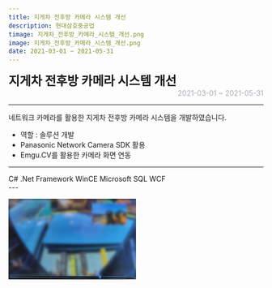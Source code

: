 ```yaml
---
title: 지게차 전후방 카메라 시스템 개선
description: 현대삼호중공업
timage: 지게차_전후방_카메라_시스템_개선.png
image: 지게차_전후방_카메라_시스템_개선.png
date: 2021-03-01 ~ 2021-05-31
---
```


<div style="font-weight: bold; font-size: 1.5rem">지게차 전후방 카메라 시스템 개선</div>
<div style="text-align: right; color: #aaaab3">2021-03-01 ~ 2021-05-31</div>



---

네트워크 카메라를 활용한 지게차 전후방 카메라 시스템을 개발하였습니다.

- 역할 : 솔루션 개발
- Panasonic Network Camera SDK 활용
- Emgu.CV를 활용한 카메라 화면 연동

---

<div class="hyde tags skills">
    <a class="hyde tag">C#</a>
    <a class="hyde tag">.Net Framework</a>
    <a class="hyde tag">WinCE</a>
    <a class="hyde tag">Microsoft SQL</a>
    <a class="hyde tag">WCF</a>
</div>
---

<img
    class="hyde page-image"
    src="/assets/images/projects/지게차_전후방_카메라_시스템_개선.png"
    alt="{{ page.image | split: '.' | first }}"
    width="50%"
    height="50%"
/>
